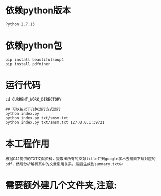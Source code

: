 
# 依赖python版本
    Python 2.7.13
    
# 依赖python包
    pip install beautifulsoup4
    pip install pdfminer

    
# 运行代码
    cd CURRENT_WORK_DIRECTORY
    
    ## 可以按以下几种运行方式运行
    python index.py
    python index.py txt/smsm.txt
    python index.py txt/smsm.txt 127.0.0.1:39721
# 本工程作用
    根据CJJ提供的TXT文献资料，提取出所有的文献title并到google学术去搜索下载对应的pdf，然后分析解析其中的文章引用关系，最后生成到summary.txt中

# 需要额外建几个文件夹,注意:

    



